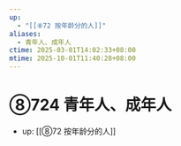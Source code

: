 ```yaml
---
up:
  - "[[⑧72 按年龄分的人]]"
aliases:
  - 青年人、成年人
ctime: 2025-03-01T14:02:33+08:00
mtime: 2025-10-01T11:40:28+08:00
---
```


# ⑧724 青年人、成年人

- up: [[⑧72 按年龄分的人]]
